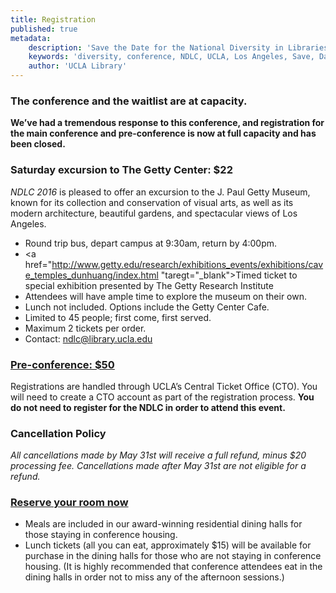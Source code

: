 ```yaml
---
title: Registration
published: true
metadata:
    description: 'Save the Date for the National Diversity in Libraries Conference (NDLC) 2016 UCLA, Los Angeles, California where library staff discuss issues relating to diversity.'
    keywords: 'diversity, conference, NDLC, UCLA, Los Angeles, Save, Date, national, 2016, what is diversity, diversity committee, registration, fee, cost'
    author: 'UCLA Library'
---
```

### The conference and the waitlist are at capacity.

**We’ve had a tremendous response to this conference, and registration for the main conference and pre-conference is 
now at full capacity and has been closed.**

### Saturday excursion to The Getty Center: $22
*NDLC 2016* is pleased to offer an excursion to the J. Paul Getty Museum, known for its collection and conservation of
 visual arts, as well as its modern architecture, beautiful gardens, and spectacular views of Los Angeles.

* Round trip bus, depart campus at 9:30am, return by 4:00pm.
* <a href="http://www.getty.edu/research/exhibitions_events/exhibitions/cave_temples_dunhuang/index.html 
"taregt="_blank">Timed ticket to special exhibition presented by The Getty Research Institute</a>
* Attendees will have ample time to explore the museum on their own.
* Lunch not included. Options include the Getty Center Cafe.
* Limited to 45 people; first come, first served.
* Maximum 2 tickets per order.
* Contact: <a href="mailto:ndlc@library.ucla.edu">ndlc@library.ucla.edu</a>
    
### <a href="https://oss.ticketmaster.com/aps/uclacto/EN/buy/details/m162830" target="_blank">Pre-conference: $50</a>
Registrations are handled through UCLA&rsquo;s Central Ticket Office (CTO). You will need to create a CTO account as part of the registration process. <strong>You do not need to register for the NDLC in order to attend this event. </strong></p>

### Cancellation Policy

   _All cancellations made by May 31st will receive a full refund, minus $20 processing fee. Cancellations made after
    May 31st are not eligible for a refund._

### <a href="https://uclarh.webhotel.microsdc.us/bp/search_rooms.jsp?groupCode=LIB6A&checkinYear=2016&checkinDay=9&checkinMonth=8&numberOfNights=4&numberOfRooms=1&numberOfAdults=1" target="_blank">Reserve your room now</a>
+ Meals are included in our award-winning residential dining halls for those staying in conference housing.
+ Lunch tickets (all you can eat, approximately $15) will be available for purchase in the dining halls for those who 
are not staying in conference housing. (It is highly recommended that conference attendees eat in the dining halls in order not to miss any of the afternoon sessions.)


